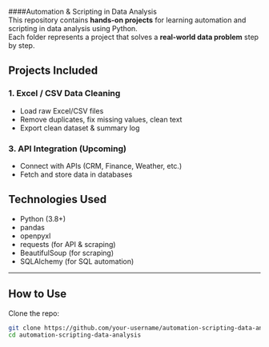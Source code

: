####Automation & Scripting in Data Analysis  
This repository contains **hands-on projects** for learning automation and scripting in data analysis using Python.  
Each folder represents a project that solves a **real-world data problem** step by step.  

## Projects Included  

### 1. Excel / CSV Data Cleaning  
- Load raw Excel/CSV files  
- Remove duplicates, fix missing values, clean text  
- Export clean dataset & summary log  

### 3. API Integration (Upcoming)  
- Connect with APIs (CRM, Finance, Weather, etc.)  
- Fetch and store data in databases  

## Technologies Used  
- Python (3.8+)  
- pandas  
- openpyxl  
- requests (for API & scraping)  
- BeautifulSoup (for scraping)  
- SQLAlchemy (for SQL automation)  

---

## How to Use  
Clone the repo:  
```bash
git clone https://github.com/your-username/automation-scripting-data-analysis.git
cd automation-scripting-data-analysis
